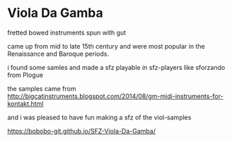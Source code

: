 # Viola Da Gamba
fretted bowed instruments spun with gut  

came up from mid to late 15th century and were most popular in the Renaissance and Baroque periods.

i found some samles and made a sfz playable in sfz-players like sforzando from Plogue

the samples came from
http://bigcatinstruments.blogspot.com/2014/08/gm-midi-instruments-for-kontakt.html

and i was pleased to have fun making a sfz of the viol-samples  



<https://bobobo-git.github.io/SFZ-Viola-Da-Gamba/>
